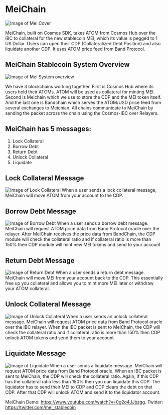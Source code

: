 # MeiChain

![Image of Mei Cover](https://github.com/tharamalai/meichain/blob/mei-master/image/mei_cover.png)

MeiChain, built on Cosmos SDK, takes ATOM from Cosmos Hub over the IBC to collateral for the new stablecoin MEI, which its value is pegged to 1 US Dollar. Users can open their CDP (Collateralized Debt Position) and also liquidate another CDP. It uses ATOM price feed from Band Protocol.

## MeiChain Stablecoin System Overview
![Image of Mei System overview](https://github.com/tharamalai/meichain/blob/mei-master/image/mei_overview.png)

We have 3 blockchains working together. First is Cosmos Hub where its users hold their ATOMs. ATOM will be used as collateral for minting MEI. Second is Meichain which we use to store the CDP and the MEI token itself. And the last one is Bandchain which serves the ATOM/USD price feed from several exchanges to Meichian. All chains communicate to MeiChain by sending the packet across the chain using the Cosmos-IBC over  Relayers.

## MeiChain has 5 messages:
1. Lock Collateral
2. Borrow Debt
3. Return Debt
4. Unlock Collateral
5. Liquidate

## Lock Collateral Message
![Image of Lock Collateral](https://github.com/tharamalai/meichain/blob/mei-master/image/lock_collateral.png)
When a user sends a lock collateral message, MeiChain will move ATOM from your account to the CDP.

## Borrow Debt Message
![Image of Borrow Debt](https://github.com/tharamalai/meichain/blob/mei-master/image/borrow_debt.png)
When a user sends a borrow debt message. MeiChain will request ATOM price data from Band Protocol oracle over the relayer. After MeiChain receives the price data from BandChain, the CDP module will check the collateral ratio and if collateral ratio is more than 150% then CDP module will mint new MEI tokens and send to your account

## Return Debt Message
![Image of Return Debt](https://github.com/tharamalai/meichain/blob/mei-master/image/return_debt.png)
When a user sends a return debt message. MeiChain will move MEI from your account back to the CDP. This essentially free up you collateral and allows you to mint more MEI later or withdraw your ATOM collateral.

## Unlock Collateral Message
![Image of Unlock Collateral](https://github.com/tharamalai/meichain/blob/mei-master/image/unlock_collateral.png)
When a user sends an unlock collateral message. MeiChain will request ATOM price data from Band Protocol oracle over the IBC relayer. When the IBC packet is sent to MeiChain, the CDP will check the collateral ratio and if collateral ratio is more than 150% then CDP unlock ATOM tokens and send them to your account

## Liquidate Message
![Image of Liquidate](https://github.com/tharamalai/meichain/blob/mei-master/image/liquidate.png)
When a user sends a liquidate message. MeiChain will request ATOM price data from Band Protocol oracle. When an IBC packet is sent to MeiChain, the CDP will check the collateral ratio. Again, If this CDP has the collateral ratio less than 150% then you can liquidate this CDP. The liquidator has to send their MEI to CDP and CDP clears the debt on that CDP. After that CDP will unlock ATOM and send it to the liquidator account.

MeiChain Demo: https://www.youtube.com/watch?v=0g2o4JJbzgg. 
Twitter: https://twitter.com/mei_stablecoin
